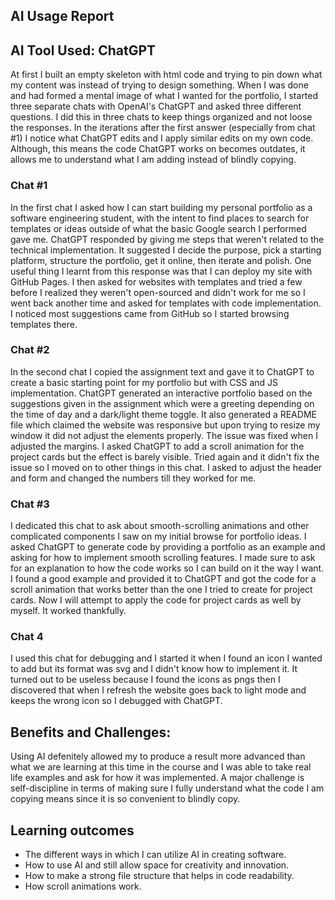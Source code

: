 ## AI Usage Report
## AI Tool Used: ChatGPT

At first I built an empty skeleton with html code and trying to pin down what my content was instead of trying to design something. When I was done and had formed a mental image of what I wanted for the portfolio, I started three separate chats with OpenAI's ChatGPT and asked three different questions. I did this in three chats to keep things organized and not loose the responses. In the iterations after the first answer (especially from chat #1) I notice what ChatGPT edits and I apply similar edits on my own code. Although, this means the code ChatGPT works on becomes outdates, it allows me to understand what I am adding instead of blindly copying.


### Chat #1
In the first chat I asked how I can start building my personal portfolio as a software engineering student, with the intent to find places to search for templates or ideas outside of what the basic Google search I performed gave me. ChatGPT responded by giving me steps that weren't related to the technical implementation. It suggested I decide the purpose, pick a starting platform, structure the portfolio, get it online, then iterate and polish. One useful thing I learnt from this response was that I can deploy my site with GitHub Pages. I then asked for websites with templates and tried a few before I realized they weren't open-sourced and didn't work for me so I went back another time and asked for templates with code implementation. I noticed most suggestions came from GitHub so I started browsing templates there. 


### Chat #2
In the second chat I copied the assignment text and gave it to ChatGPT to create a basic starting point for my portfolio but with CSS and JS implementation. ChatGPT generated an interactive portfolio based on the suggestions given in the assignment which were a greeting depending on the time of day and a dark/light theme toggle. It also generated a README file which claimed the website was responsive but upon trying to resize my window it did not adjust the elements properly. The issue was fixed when I adjusted the margins. I asked ChatGPT to add a scroll animation for the project cards but the effect is barely visible. Tried again and it didn't fix the issue so I moved on to other things in this chat. I asked to adjust the header and form and changed the numbers till they worked for me.


### Chat #3
I dedicated this chat to ask about smooth-scrolling animations and other complicated components I saw on my initial browse for portfolio ideas. I asked ChatGPT to generate code by providing a portfolio as an example and asking for how to implement smooth scrolling features. I made sure to ask for an explanation to how the code works so I can build on it the way I want. I found a good example and provided it to ChatGPT and got the code for a scroll animation that works better than the one I tried to create for project cards. Now I will attempt to apply the code for project cards as well by myself. It worked thankfully.


### Chat 4
I used this chat for debugging and I started it when I found an icon I wanted to add but its format was svg and I didn't know how to implement it. It turned out to be useless because I found the icons as pngs then I discovered that when I refresh the website goes back to light mode and keeps the wrong icon so I debugged with ChatGPT.


## Benefits and Challenges:
Using AI defenitely allowed my to produce a result more advanced than what we are learning at this time in the course and I was able to take real life examples and ask for how it was implemented. A major challenge is self-discipline in terms of making sure I fully understand what the code I am copying means since it is so convenient to blindly copy.


## Learning outcomes
- The different ways in which I can utilize AI in creating software. 
- How to use AI and still allow space for creativity and innovation.
- How to make a strong file structure that helps in code readability.
- How scroll animations work.
